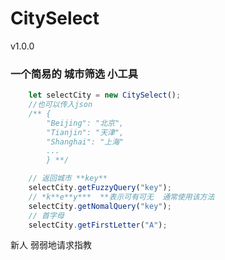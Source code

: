 # CitySelect
v1.0.0
### 一个简易的 城市筛选 小工具
```javascript
    let selectCity = new CitySelect();
    //也可以传入json
    /** {
        "Beijing": "北京",
        "Tianjin": "天津",
        "Shanghai": "上海"
        ...
        } **/

    // 返回城市 **key**
    selectCity.getFuzzyQuery("key");
    // *k**e**y***  **表示可有可无  通常使用该方法
    selectCity.getNomalQuery("key");
    // 首字母
    selectCity.getFirstLetter("A");
```
新人 弱弱地请求指教